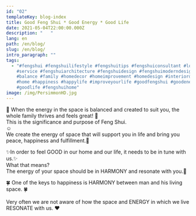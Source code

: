 ```yaml
---
id: "02"
templateKey: blog-index
title: Good Feng Shui * Good Energy * Good Life
date: 2021-05-04T22:00:00.000Z
description: "   "
lang: en
path: /en/blog/
slug: /en/blog/
intro_paragraph: ""
tags:
  - "#fengshui #fengshuilifestyle #fengshuitips #fengshuiconsultant #love
    #service #fengshuiarchitecture #fengshuidesign #fengshuimoderndesign
    #balance #family #homedecor #homeimprovement #homedesign #interiordesign
    #home #happiness #happylife #improveyourlife #goodfengshui #goodenergy
    #goodlife #fengshuihome"
image: /img/PersimmonHD.jpg
---
```

💛 When the energy in the space is balanced and created to suit you, the whole family thrives and feels great! 💛\
This is the significance and purpose of Feng Shui.\
☺️\
We create the energy of space that will support you in life and bring you peace, happiness and fulfillment.🙌

✨In order to feel GOOD in our home and our life, it needs to be in tune with us.✨\
What that means?\
The energy of your space should be in HARMONY and resonate with you.🤗

🍀 One of the keys to happiness is HARMONY between man and his living space. 🍀\
\
Very often we are not aware of how the space and ENERGY in which we live RESONATE with us. ❤️